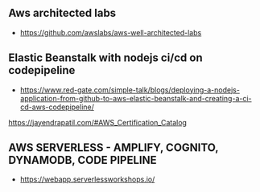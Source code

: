 
## Aws architected labs
- https://github.com/awslabs/aws-well-architected-labs

## Elastic Beanstalk with nodejs ci/cd on codepipeline
- https://www.red-gate.com/simple-talk/blogs/deploying-a-nodejs-application-from-github-to-aws-elastic-beanstalk-and-creating-a-ci-cd-aws-codepipeline/

https://jayendrapatil.com/#AWS_Certification_Catalog

## AWS SERVERLESS - AMPLIFY, COGNITO, DYNAMODB, CODE PIPELINE
- https://webapp.serverlessworkshops.io/
